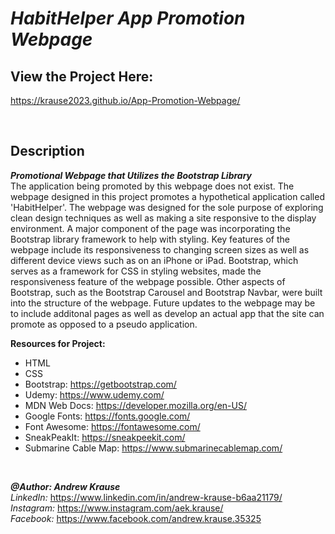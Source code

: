 # *HabitHelper App Promotion Webpage*
## View the Project Here:
https://krause2023.github.io/App-Promotion-Webpage/

<p>&nbsp;</p>

## Description
**_Promotional Webpage that Utilizes the Bootstrap Library_** <br/>
The application being promoted by this webpage does not exist. The webpage designed in this project promotes a hypothetical application called 'HabitHelper'. The webpage was designed for the sole purpose of exploring clean design techniques as well as making a site responsive to the display environment. A major component of the page was incorporating the Bootstrap library framework to help with styling. Key features of the webpage include its responsiveness to changing screen sizes as well as different device views such as on an iPhone or iPad. Bootstrap, which serves as a framework for CSS in styling websites, made the responsiveness feature of the webpage possible. Other aspects of Bootstrap, such as the Bootstrap Carousel and Bootstrap Navbar, were built into the structure of the webpage. Future updates to the webpage may be to include additonal pages as well as develop an actual app that the site can promote as opposed to a pseudo application.

**Resources for Project:**
- HTML
- CSS
- Bootstrap: https://getbootstrap.com/
- Udemy: https://www.udemy.com/
- MDN Web Docs: https://developer.mozilla.org/en-US/
- Google Fonts: https://fonts.google.com/
- Font Awesome: https://fontawesome.com/
- SneakPeakIt: https://sneakpeekit.com/
- Submarine Cable Map: https://www.submarinecablemap.com/
<p>&nbsp;</p>

**_@Author: Andrew Krause_** <br/>
*LinkedIn:* https://www.linkedin.com/in/andrew-krause-b6aa21179/ <br/>
*Instagram:* https://www.instagram.com/aek.krause/ <br/>
*Facebook:* https://www.facebook.com/andrew.krause.35325


